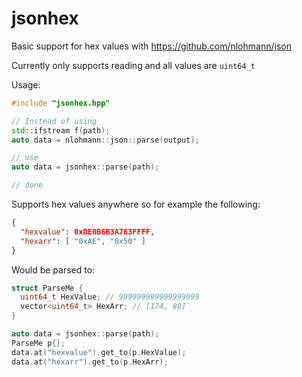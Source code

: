 # jsonhex

Basic support for hex values with https://github.com/nlohmann/json

Currently only supports reading and all values are `uint64_t`

Usage:

```cpp
#include "jsonhex.hpp"

// Instead of using
std::ifstream f(path);
auto data = nlohmann::json::parse(output);

// use
auto data = jsonhex::parse(path);

// done
```

Supports hex values anywhere so for example the following:
```json
{
  "hexvalue": 0xDE0B6B3A763FFFF,
  "hexarr": [ "0xAE", "0x50" ]
}
```

Would be parsed to:
```cpp
struct ParseMe {
  uint64_t HexValue; // 999999999999999999
  vector<uint64_t> HexArr; // [174, 80]
}

auto data = jsonhex::parse(path);
ParseMe p{};
data.at("hexvalue").get_to(p.HexValue);
data.at("hexarr").get_to(p.HexArr);
```
